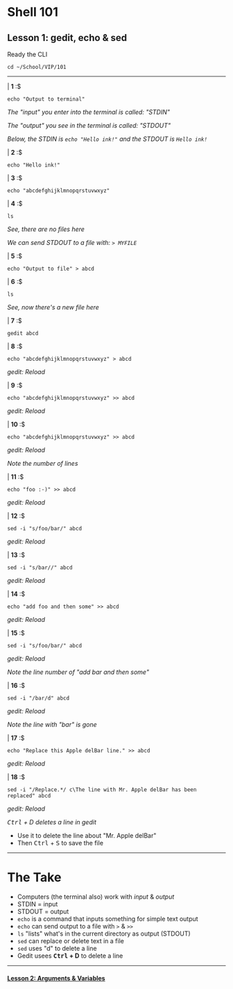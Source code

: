 # Shell 101
## Lesson 1: gedit, echo & sed

Ready the CLI

```console
cd ~/School/VIP/101
```

___

| **1** :$

```console
echo "Output to terminal"
```

*The "input" you enter into the terminal is called: "STDIN"*

*The "output" you see in the terminal is called: "STDOUT"*

*Below, the STDIN is `echo "Hello ink!"` and the STDOUT is `Hello ink!`*

| **2** :$

```console
echo "Hello ink!"
```

| **3** :$

```console
echo "abcdefghijklmnopqrstuvwxyz"
```

| **4** :$

```console
ls
```

*See, there are no files here*

*We can send STDOUT to a file with: `> MYFILE`*

| **5** :$

```console
echo "Output to file" > abcd
```

| **6** :$

```console
ls
```

*See, now there's a new file here*

| **7** :$

```console
gedit abcd
```

| **8** :$

```console
echo "abcdefghijklmnopqrstuvwxyz" > abcd
```

*gedit: Reload*

| **9** :$

```console
echo "abcdefghijklmnopqrstuvwxyz" >> abcd
```

*gedit: Reload*

| **10** :$

```console
echo "abcdefghijklmnopqrstuvwxyz" >> abcd
```

*gedit: Reload*

*Note the number of lines*

| **11** :$

```console
echo "foo :-)" >> abcd
```

*gedit: Reload*

| **12** :$

```console
sed -i "s/foo/bar/" abcd
```

*gedit: Reload*

| **13** :$

```console
sed -i "s/bar//" abcd
```

*gedit: Reload*

| **14** :$

```console
echo "add foo and then some" >> abcd
```

*gedit: Reload*

| **15** :$

```console
sed -i "s/foo/bar/" abcd
```

*gedit: Reload*

*Note the line number of "add bar and then some"*

| **16** :$

```console
sed -i "/bar/d" abcd
```

*gedit: Reload*

*Note the line with "bar" is gone*

| **17** :$

```console
echo "Replace this Apple delBar line." >> abcd
```

*gedit: Reload*

| **18** :$

```console
sed -i "/Replace.*/ c\The line with Mr. Apple delBar has been replaced" abcd
```

*gedit: Reload*

*<kbd>Ctrl</kbd> + D deletes a line in gedit*
- Use it to delete the line about "Mr. Apple delBar"
- Then <kbd>Ctrl</kbd> + <kbd>S</kbd> to save the file

___

# The Take

- Computers (the terminal also) work with *input* & *output*
- STDIN = input
- STDOUT = output
- `echo` is a command that inputs something for simple text output
- `echo` can send output to a file with `>` & `>>`
- `ls` "lists" what's in the current directory as output (STDOUT)
- `sed` can replace or delete text in a file
- `sed` uses "d" to delete a line
- Gedit usees **<kbd>Ctrl</kbd> + D** to delete a line

___

#### [Lesson 2: Arguments & Variables](https://github.com/inkVerb/vip/blob/master/101/Lesson-02.md)
